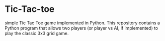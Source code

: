 # Tic-Tac-toe
simple Tic Tac Toe game implemented in Python. This repository contains a Python program that allows two players (or player vs AI, if implemented) to play the classic 3x3 grid game.
